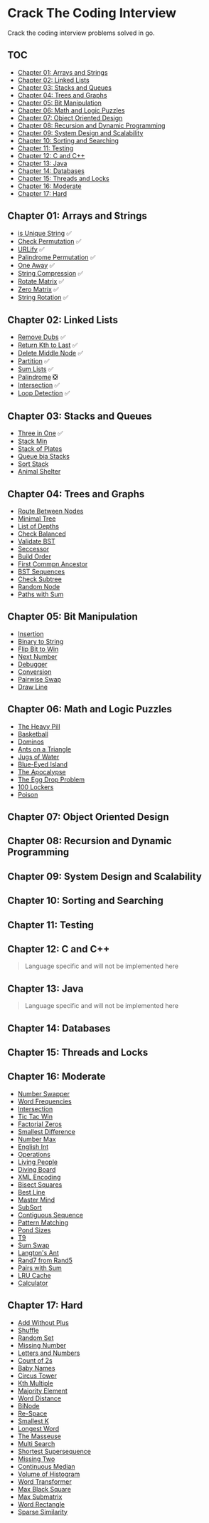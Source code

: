 # Crack The Coding Interview

Crack the coding interview problems solved in go.

## TOC
- [Chapter 01: Arrays and Strings](#chapter-01-arrays-and-strings)
- [Chapter 02: Linked Lists](#chapter-02-linked-lists)
- [Chapter 03: Stacks and Queues](#chapter-03-stacks-and-queues)
- [Chapter 04: Trees and Graphs](#chapter-04-trees-and-graphs)
- [Chapter 05: Bit Manipulation](#chapter-05-bit-manipulation)
- [Chapter 06: Math and Logic Puzzles](#chapter-06-math-and-logic-puzzles)
- [Chapter 07: Object Oriented Design](#chapter-07-object-oriented-design)
- [Chapter 08: Recursion and Dynamic Programming](#chapter-08-recursion-and-dynamic-programming)
- [Chapter 09: System Design and Scalability](#chapter-09-system-design-and-scalability)
- [Chapter 10: Sorting and Searching](#chapter-10-sorting-and-searching)
- [Chapter 11: Testing](#chapter-11-testing)
- [Chapter 12: C and C++](#chapter-12-c-and-c)
- [Chapter 13: Java](#chapter-13-java)
- [Chapter 14: Databases](#chapter-14-databases)
- [Chapter 15: Threads and Locks](#chapter-15-threads-and-locks)
- [Chapter 16: Moderate](#chapter-16-moderate)
- [Chapter 17: Hard](#chapter-17-hard)


## Chapter 01: Arrays and Strings

-   [is Unique String](01-arrays-and-strings/01-is_unique.go) :white_check_mark:
-   [Check Permutation](01-arrays-and-strings/02-is_permutatuion.go) :white_check_mark:
-   [URLify](01-arrays-and-strings/03-urlify.go) :white_check_mark:
-   [Palindrome Permutation](01-arrays-and-strings/04-palindrome_permutation.go) :white_check_mark:
-   [One Away](01-arrays-and-strings/05-one_away.go) :white_check_mark:
-   [String Compression](01-arrays-and-strings/06-string_compression.go) :white_check_mark:
-   [Rotate Matrix](01-arrays-and-strings/07-rotate_matrix.go) :white_check_mark:
-   [Zero Matrix](01-arrays-and-strings/08-zero_matrix.go) :white_check_mark:
-   [String Rotation](01-arrays-and-strings/09-string_rotation.go) :white_check_mark:

## Chapter 02: Linked Lists

-   [Remove Dubs](02-linked-lists/01-remove_dups.go) :white_check_mark:
-   [Return Kth to Last](02-linked-lists/02-return_kth_to_last.go) :white_check_mark:
-   [Delete Middle Node](02-linked-lists/03-delete_middle_node.go) :white_check_mark:
-   [Partition](02-linked-lists/04-partition.go) :white_check_mark:
-   [Sum Lists](02-linked-lists/05-sum_lists.go) :white_check_mark:
-   [Palindrome](02-linked-lists/06-palindrome.go) :negative_squared_cross_mark:
-   [Intersection](02-linked-lists/07-intersection.go) :white_check_mark:
-   [Loop Detection](02-linked-lists/08-loop_detection.go) :white_check_mark:

## Chapter 03: Stacks and Queues

- [Three in One](03-stacks-and-queues/01-three_in_one.go) :white_check_mark:
- [Stack Min](03-stacks-and-queues/02-stack_min.go)
- [Stack of Plates](03-stacks-and-queues/03-stack_of_plates.go)
- [Queue bia Stacks](03-stacks-and-queues/04-queue_via_stack.go)
- [Sort Stack](03-stacks-and-queues/05-sort_stack.go)
- [Animal Shelter](03-stacks-and-queues/06-animal_shelter.go)


## Chapter 04: Trees and Graphs

- [Route Between Nodes](04-trees-and-graphs/01-route_between_nodes.go)
- [Minimal Tree](04-trees-and-graphs/02-minimal_tree.go)
- [List of Depths](04-trees-and-graphs/03-list_of_depths.go)
- [Check Balanced](04-trees-and-graphs/04-check_balanced.go)
- [Validate BST](04-trees-and-graphs/05-validate_bst.go)
- [Seccessor](04-trees-and-graphs/06-seccessor.go)
- [Build Order](04-trees-and-graphs/07-build_order.go)
- [First Commpn Ancestor](04-trees-and-graphs/08-first_common_ancestor.go)
- [BST Sequences](04-trees-and-graphs/09-bst_sequences.go)
- [Check Subtree](04-trees-and-graphs/10-check_subtree.go)
- [Random Node](04-trees-and-graphs/11-random_node.go)
- [Paths with Sum](04-trees-and-graphs/12-paths_with_sum.go)

## Chapter 05: Bit Manipulation

- [Insertion](05-bit-manipulation/01-insertion.go)
- [Binary to String](05-bit-manipulation/02-binary_to_string.go)
- [Flip Bit to Win](05-bit-manipulation/03-flip_bit_to_win.go)
- [Next Number](05-bit-manipulation/04-next_number.go)
- [Debugger](05-bit-manipulation/05-debugger.go)
- [Conversion](05-bit-manipulation/06-conversion.go)
- [Pairwise Swap](05-bit-manipulation/07-pairwise_swap.go)
- [Draw Line](05-bit-manipulation/08-draw_line.go)

## Chapter 06: Math and Logic Puzzles

- [The Heavy Pill](06-math-and_logic_puzzles/01-the_heavy_pill.go)
- [Basketball](06-math-and_logic_puzzles/02-basketball.go)
- [Dominos](06-math-and_logic_puzzles/03-dominos.go)
- [Ants on a Triangle](06-math-and_logic_puzzles/04-ants_on_a_triangle.go)
- [Jugs of Water](06-math-and_logic_puzzles/05-jugs_of_water.go)
- [Blue-Eyed Island](06-math-and_logic_puzzles/06-blue_eyed_island.go)
- [The Apocalypse](06-math-and_logic_puzzles/07-the_apocalypse.go)
- [The Egg Drop Problem](06-math-and_logic_puzzles/08-the_egg_drop_problem.go)
- [100 Lockers](06-math-and_logic_puzzles/09-100_lockers.go)
- [Poison](06-math-and_logic_puzzles/10-poison.go)

## Chapter 07: Object Oriented Design

## Chapter 08: Recursion and Dynamic Programming

## Chapter 09: System Design and Scalability

## Chapter 10: Sorting and Searching

## Chapter 11: Testing

## Chapter 12: C and C++

> Language specific and will not be implemented here

## Chapter 13: Java

> Language specific and will not be implemented here

## Chapter 14: Databases

## Chapter 15: Threads and Locks

## Chapter 16: Moderate

- [Number Swapper](16-moderate/01-number_swapper.go)
- [Word Frequencies](16-moderate/02-word_frequencies.go)
- [Intersection](16-moderate/03-intersection.go)
- [Tic Tac Win](16-moderate/04-tic_tac_win.go)
- [Factorial Zeros](16-moderate/05-factorial_zeros.go)
- [Smallest Difference](16-moderate/06-smallest_difference.go)
- [Number Max](16-moderate/07-number_max.go)
- [English Int](16-moderate/08-english_int.go)
- [Operations](16-moderate/09-operations.go)
- [Living People](16-moderate/10-living_people.go)
- [Diving Board](16-moderate/11-diving_board.go)
- [XML Encoding](16-moderate/12-xml_encoding.go)
- [Bisect Squares](16-moderate/13-bisect_squares.go)
- [Best Line](16-moderate/14-best_line.go)
- [Master Mind](16-moderate/15-master_mind.go)
- [SubSort](16-moderate/16-subsort.go)
- [Contiguous Sequence](16-moderate/17-contiguous_sequence.go)
- [Pattern Matching](16-moderate/18-pattern_matching.go)
- [Pond Sizes](16-moderate/19-pond_sizes.go)
- [T9](16-moderate/20-t9.go)
- [Sum Swap](16-moderate/21-sum_swap.go)
- [Langton's Ant](16-moderate/22-langtons_ant.go)
- [Rand7 from Rand5](16-moderate/23-rand7_from_rand5.go)
- [Pairs with Sum](16-moderate/24-pairs_with_sum.go)
- [LRU Cache](16-moderate/25-lru_cache.go)
- [Calculator](16-moderate/26-calculator.go)

## Chapter 17: Hard

- [Add Without Plus](17-hard/01-add_without_plus.go)
- [Shuffle](17-hard/02-shuffle.go)
- [Random Set](17-hard/03-random_set.go)
- [Missing Number](17-hard/04-missing_number.go)
- [Letters and Numbers](17-hard/05-letters_and_numbers.go)
- [Count of 2s](17-hard/06-count_of_2s.go)
- [Baby Names](17-hard/07-baby_names.go)
- [Circus Tower](17-hard/08-circus_tower.go)
- [Kth Multiple](17-hard/09-kth_multiple.go)
- [Majority Element](17-hard/10-majority_element.go)
- [Word Distance](17-hard/11-word_distance.go)
- [BiNode](17-hard/12-binode.go)
- [Re-Space](17-hard/13-re_space.go)
- [Smallest K](17-hard/14-smallest_k.go)
- [Longest Word](17-hard/15-longest_word.go)
- [The Masseuse](17-hard/16-the_masseuse.go)
- [Multi Search](17-hard/17-multi_search.go)
- [Shortest Supersequence](17-hard/18-shortest_supersequence.go)
- [Missing Two](17-hard/19-missing_two.go)
- [Continuous Median](17-hard/20-continuous_median.go)
- [Volume of Histogram](17-hard/21-volume_of_histogram.go)
- [Word Transformer](17-hard/22-word_transformer.go)
- [Max Black Square](17-hard/23-max_black_square.go)
- [Max Submatrix](17-hard/24-max_submatrix.go)
- [Word Rectangle](17-hard/25-word_rectangle.go)
- [Sparse Similarity](17-hard/26-sparse_similarity.go)

